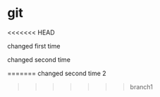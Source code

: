

# git
<<<<<<< HEAD

changed first time

changed second time

=======
changed second time 2
>>>>>>> branch1
